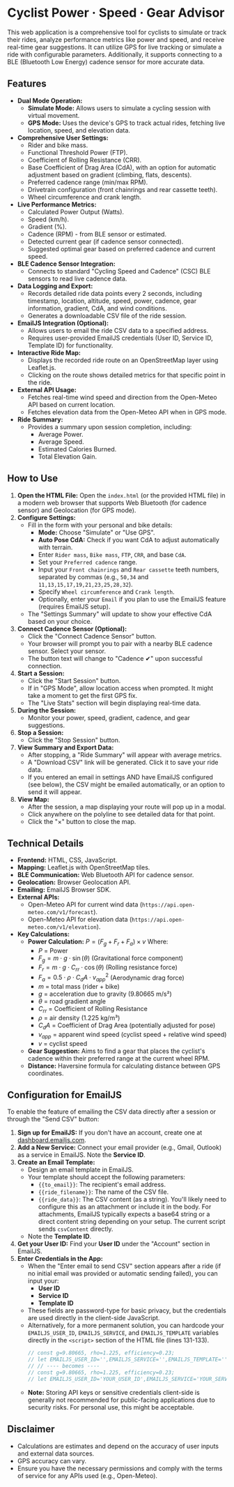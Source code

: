 # Cyclist Power · Speed · Gear Advisor

This web application is a comprehensive tool for cyclists to simulate or track their rides, analyze performance metrics like power and speed, and receive real-time gear suggestions. It can utilize GPS for live tracking or simulate a ride with configurable parameters. Additionally, it supports connecting to a BLE (Bluetooth Low Energy) cadence sensor for more accurate data.

## Features

* **Dual Mode Operation:**
    * **Simulate Mode:** Allows users to simulate a cycling session with virtual movement.
    * **GPS Mode:** Uses the device's GPS to track actual rides, fetching live location, speed, and elevation data.
* **Comprehensive User Settings:**
    * Rider and bike mass.
    * Functional Threshold Power (FTP).
    * Coefficient of Rolling Resistance (CRR).
    * Base Coefficient of Drag Area (CdA), with an option for automatic adjustment based on gradient (climbing, flats, descents).
    * Preferred cadence range (min/max RPM).
    * Drivetrain configuration (front chainrings and rear cassette teeth).
    * Wheel circumference and crank length.
* **Live Performance Metrics:**
    * Calculated Power Output (Watts).
    * Speed (km/h).
    * Gradient (%).
    * Cadence (RPM) - from BLE sensor or estimated.
    * Detected current gear (if cadence sensor connected).
    * Suggested optimal gear based on preferred cadence and current speed.
* **BLE Cadence Sensor Integration:**
    * Connects to standard "Cycling Speed and Cadence" (CSC) BLE sensors to read live cadence data.
* **Data Logging and Export:**
    * Records detailed ride data points every 2 seconds, including timestamp, location, altitude, speed, power, cadence, gear information, gradient, CdA, and wind conditions.
    * Generates a downloadable CSV file of the ride session.
* **EmailJS Integration (Optional):**
    * Allows users to email the ride CSV data to a specified address.
    * Requires user-provided EmailJS credentials (User ID, Service ID, Template ID) for functionality.
* **Interactive Ride Map:**
    * Displays the recorded ride route on an OpenStreetMap layer using Leaflet.js.
    * Clicking on the route shows detailed metrics for that specific point in the ride.
* **External API Usage:**
    * Fetches real-time wind speed and direction from the Open-Meteo API based on current location.
    * Fetches elevation data from the Open-Meteo API when in GPS mode.
* **Ride Summary:**
    * Provides a summary upon session completion, including:
        * Average Power.
        * Average Speed.
        * Estimated Calories Burned.
        * Total Elevation Gain.

## How to Use

1.  **Open the HTML File:** Open the `index.html` (or the provided HTML file) in a modern web browser that supports Web Bluetooth (for cadence sensor) and Geolocation (for GPS mode).
2.  **Configure Settings:**
    * Fill in the form with your personal and bike details:
        * **Mode:** Choose "Simulate" or "Use GPS".
        * **Auto Pose CdA:** Check if you want CdA to adjust automatically with terrain.
        * Enter `Rider mass`, `Bike mass`, `FTP`, `CRR`, and base `CdA`.
        * Set your `Preferred cadence` range.
        * Input your `Front chainrings` and `Rear cassette` teeth numbers, separated by commas (e.g., `50,34` and `11,13,15,17,19,21,23,25,28,32`).
        * Specify `Wheel circumference` and `Crank length`.
        * Optionally, enter your `Email` if you plan to use the EmailJS feature (requires EmailJS setup).
    * The "Settings Summary" will update to show your effective CdA based on your choice.
3.  **Connect Cadence Sensor (Optional):**
    * Click the "Connect Cadence Sensor" button.
    * Your browser will prompt you to pair with a nearby BLE cadence sensor. Select your sensor.
    * The button text will change to "Cadence ✔" upon successful connection.
4.  **Start a Session:**
    * Click the "Start Session" button.
    * If in "GPS Mode", allow location access when prompted. It might take a moment to get the first GPS fix.
    * The "Live Stats" section will begin displaying real-time data.
5.  **During the Session:**
    * Monitor your power, speed, gradient, cadence, and gear suggestions.
6.  **Stop a Session:**
    * Click the "Stop Session" button.
7.  **View Summary and Export Data:**
    * After stopping, a "Ride Summary" will appear with average metrics.
    * A "Download CSV" link will be generated. Click it to save your ride data.
    * If you entered an email in settings AND have EmailJS configured (see below), the CSV might be emailed automatically, or an option to send it will appear.
8.  **View Map:**
    * After the session, a map displaying your route will pop up in a modal.
    * Click anywhere on the polyline to see detailed data for that point.
    * Click the "×" button to close the map.

## Technical Details

* **Frontend:** HTML, CSS, JavaScript.
* **Mapping:** Leaflet.js with OpenStreetMap tiles.
* **BLE Communication:** Web Bluetooth API for cadence sensor.
* **Geolocation:** Browser Geolocation API.
* **Emailing:** EmailJS Browser SDK.
* **External APIs:**
    * Open-Meteo API for current wind data (`https://api.open-meteo.com/v1/forecast`).
    * Open-Meteo API for elevation data (`https://api.open-meteo.com/v1/elevation`).
* **Key Calculations:**
    * **Power Calculation:**
        $P = (F_g + F_r + F_a) \times v$
        Where:
        * $P$ = Power
        * $F_g = m \cdot g \cdot \sin(\theta)$ (Gravitational force component)
        * $F_r = m \cdot g \cdot C_{rr} \cdot \cos(\theta)$ (Rolling resistance force)
        * $F_a = 0.5 \cdot \rho \cdot C_d A \cdot v_{app}^2$ (Aerodynamic drag force)
        * $m$ = total mass (rider + bike)
        * $g$ = acceleration due to gravity (9.80665 m/s²)
        * $\theta$ = road gradient angle
        * $C_{rr}$ = Coefficient of Rolling Resistance
        * $\rho$ = air density (1.225 kg/m³)
        * $C_d A$ = Coefficient of Drag Area (potentially adjusted for pose)
        * $v_{app}$ = apparent wind speed (cyclist speed + relative wind speed)
        * $v$ = cyclist speed
    * **Gear Suggestion:** Aims to find a gear that places the cyclist's cadence within their preferred range at the current wheel RPM.
    * **Distance:** Haversine formula for calculating distance between GPS coordinates.

## Configuration for EmailJS

To enable the feature of emailing the CSV data directly after a session or through the "Send CSV" button:

1.  **Sign up for EmailJS:** If you don't have an account, create one at [dashboard.emailjs.com](https://dashboard.emailjs.com/).
2.  **Add a New Service:** Connect your email provider (e.g., Gmail, Outlook) as a service in EmailJS. Note the **Service ID**.
3.  **Create an Email Template:**
    * Design an email template in EmailJS.
    * Your template should accept the following parameters:
        * `{{to_email}}`: The recipient's email address.
        * `{{ride_filename}}`: The name of the CSV file.
        * `{{ride_data}}`: The CSV content (as a string). You'll likely need to configure this as an attachment or include it in the body. For attachments, EmailJS typically expects a base64 string or a direct content string depending on your setup. The current script sends `csvContent` directly.
    * Note the **Template ID**.
4.  **Get your User ID:** Find your **User ID** under the "Account" section in EmailJS.
5.  **Enter Credentials in the App:**
    * When the "Enter email to send CSV" section appears after a ride (if no initial email was provided or automatic sending failed), you can input your:
        * **User ID**
        * **Service ID**
        * **Template ID**
    * These fields are password-type for basic privacy, but the credentials are used directly in the client-side JavaScript.
    * Alternatively, for a more permanent solution, you can hardcode your `EMAILJS_USER_ID`, `EMAILJS_SERVICE`, and `EMAILJS_TEMPLATE` variables directly in the `<script>` section of the HTML file (lines 131-133).
        ```javascript
        // const g=9.80665, rho=1.225, efficiency=0.23;
        // let EMAILJS_USER_ID='',EMAILJS_SERVICE='',EMAILJS_TEMPLATE='';
        // // ---- becomes ----
        // const g=9.80665, rho=1.225, efficiency=0.23;
        // let EMAILJS_USER_ID='YOUR_USER_ID',EMAILJS_SERVICE='YOUR_SERVICE_ID',EMAILJS_TEMPLATE='YOUR_TEMPLATE_ID';
        ```
    * **Note:** Storing API keys or sensitive credentials client-side is generally not recommended for public-facing applications due to security risks. For personal use, this might be acceptable.

## Disclaimer

* Calculations are estimates and depend on the accuracy of user inputs and external data sources.
* GPS accuracy can vary.
* Ensure you have the necessary permissions and comply with the terms of service for any APIs used (e.g., Open-Meteo).
